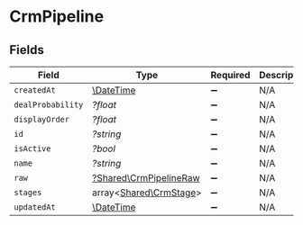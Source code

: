 # CrmPipeline


## Fields

| Field                                                           | Type                                                            | Required                                                        | Description                                                     |
| --------------------------------------------------------------- | --------------------------------------------------------------- | --------------------------------------------------------------- | --------------------------------------------------------------- |
| `createdAt`                                                     | [\DateTime](https://www.php.net/manual/en/class.datetime.php)   | :heavy_minus_sign:                                              | N/A                                                             |
| `dealProbability`                                               | *?float*                                                        | :heavy_minus_sign:                                              | N/A                                                             |
| `displayOrder`                                                  | *?float*                                                        | :heavy_minus_sign:                                              | N/A                                                             |
| `id`                                                            | *?string*                                                       | :heavy_minus_sign:                                              | N/A                                                             |
| `isActive`                                                      | *?bool*                                                         | :heavy_minus_sign:                                              | N/A                                                             |
| `name`                                                          | *?string*                                                       | :heavy_minus_sign:                                              | N/A                                                             |
| `raw`                                                           | [?Shared\CrmPipelineRaw](../../Models/Shared/CrmPipelineRaw.md) | :heavy_minus_sign:                                              | N/A                                                             |
| `stages`                                                        | array<[Shared\CrmStage](../../Models/Shared/CrmStage.md)>       | :heavy_minus_sign:                                              | N/A                                                             |
| `updatedAt`                                                     | [\DateTime](https://www.php.net/manual/en/class.datetime.php)   | :heavy_minus_sign:                                              | N/A                                                             |